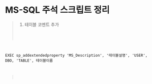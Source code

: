 # MS-SQL 주석 스크립트 정리
> 1. 테이블 코멘트 추가
> <pre>
> <code>
 EXEC sp_addextendedproperty 'MS_Description', '테이블설명', 'USER', DBO, 'TABLE', 테이블이름
> </code>
> </pre>
